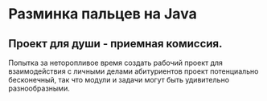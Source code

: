 # Разминка пальцев на Java
## Проект для души - приемная комиссия. 
Попытка за неторопливое время создать рабочий проект для взаимодействия c личными делами абитуриентов проект потенциально бесконечный, так что модули и задачи могут быть удивительно разнообразными. 
